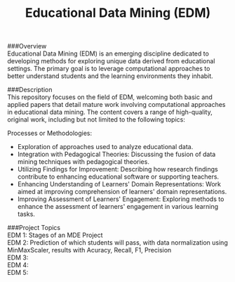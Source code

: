 <h1 align="center">Educational Data Mining (EDM) </h1></br>


###Overview<br/>
Educational Data Mining (EDM) is an emerging discipline dedicated to developing methods for exploring unique data derived from educational settings. The primary goal is to leverage computational approaches to better understand students and the learning environments they inhabit.

###Description<br/>
This repository focuses on the field of EDM, welcoming both basic and applied papers that detail mature work involving computational approaches in educational data mining. The content covers a range of high-quality, original work, including but not limited to the following topics:<br/>

Processes or Methodologies: <br/>
- Exploration of approaches used to analyze educational data.<br/>
- Integration with Pedagogical Theories: Discussing the fusion of data mining techniques with pedagogical theories.<br/>
- Utilizing Findings for Improvement: Describing how research findings contribute to enhancing educational software or supporting teachers.<br/>
- Enhancing Understanding of Learners' Domain Representations: Work aimed at improving comprehension of learners' domain representations.<br/>
- Improving Assessment of Learners' Engagement: Exploring methods to enhance the assessment of learners' engagement in various learning tasks.<br/>

###Project Topics<br/>
EDM 1: Stages of an MDE Project<br/>
EDM 2: Prediction of which students will pass, with data normalization using MinMaxScaler, results with Acuracy, Recall, F1, Precision<br/>
EDM 3:<br/>
EDM 4:<br/>
EDM 5:<br/>
